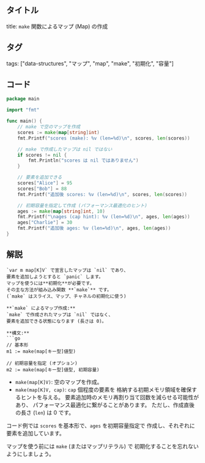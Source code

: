 ## タイトル
title: `make` 関数によるマップ (Map) の作成

## タグ
tags: ["data-structures", "マップ", "map", "make", "初期化", "容量"]

## コード
```go
package main

import "fmt"

func main() {
	// make で空のマップを作成
	scores := make(map[string]int)
	fmt.Printf("scores (make): %v (len=%d)\n", scores, len(scores))

	// make で作成したマップは nil ではない
	if scores != nil {
		fmt.Println("scores は nil ではありません")
	}

	// 要素を追加できる
	scores["Alice"] = 95
	scores["Bob"] = 88
	fmt.Printf("追加後 scores: %v (len=%d)\n", scores, len(scores))

	// 初期容量を指定して作成 (パフォーマンス最適化のヒント)
	ages := make(map[string]int, 10)
	fmt.Printf("\nages (cap hint): %v (len=%d)\n", ages, len(ages))
	ages["Charlie"] = 30
	fmt.Printf("追加後 ages: %v (len=%d)\n", ages, len(ages))
}

```

## 解説
```text
`var m map[K]V` で宣言したマップは `nil` であり、
要素を追加しようとすると `panic` します。
マップを使うには**初期化**が必要です。
その主な方法が組み込み関数 **`make`** です。
(`make` はスライス、マップ、チャネルの初期化に使う)

**`make` によるマップ作成:**
`make` で作成されたマップは `nil` ではなく、
要素を追加できる状態になります (長さは 0)。

**構文:**
```go
// 基本形
m1 := make(map[キー型]値型)

// 初期容量を指定 (オプション)
m2 := make(map[キー型]値型, 初期容量)
```
*   `make(map[K]V)`: 空のマップを作成。
*   `make(map[K]V, cap)`: `cap` 個程度の要素を
    格納する初期メモリ領域を確保するヒントを与える。
    要素追加時のメモリ再割り当て回数を減らせる可能性があり、
    パフォーマンス最適化に繋がることがあります。
    ただし、作成直後の長さ (`len`) は 0 です。

コード例では `scores` を基本形で、`ages` を初期容量指定で
作成し、それぞれに要素を追加しています。

マップを使う前には `make` (またはマップリテラル) で
初期化することを忘れないようにしましょう。